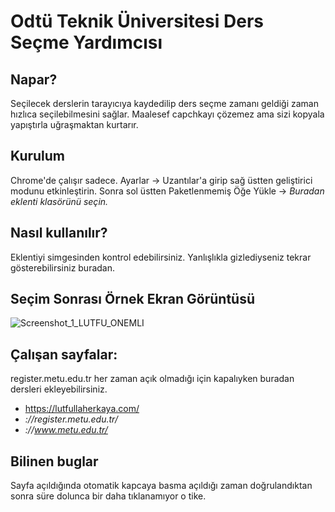 # Odtü Teknik Üniversitesi Ders Seçme Yardımcısı

## Napar? ##

Seçilecek derslerin tarayıcıya kaydedilip ders seçme zamanı geldiği zaman hızlıca seçilebilmesini sağlar. Maalesef capchkayı çözemez ama sizi kopyala yapıştırla uğraşmaktan kurtarır.

## Kurulum ##
Chrome'de çalışır sadece. Ayarlar -> Uzantılar'a girip sağ üstten geliştirici modunu etkinleştirin. Sonra sol üstten Paketlenmemiş Öğe Yükle -> *Buradan eklenti klasörünü seçin.*

## Nasıl kullanılır? ##

Eklentiyi simgesinden kontrol edebilirsiniz. Yanlışlıkla gizlediyseniz tekrar gösterebilirsiniz buradan.

## Seçim Sonrası Örnek Ekran Görüntüsü
![Screenshot_1_LUTFU_ONEMLI](https://user-images.githubusercontent.com/42672164/192770940-bf16b20d-b743-4ec4-b7e5-ed1e73e8951b.png)

## Çalışan sayfalar: ##
register.metu.edu.tr her zaman açık olmadığı için kapalıyken buradan dersleri ekleyebilirsiniz.
- https://lutfullaherkaya.com/
- *://register.metu.edu.tr/*
- *://www.metu.edu.tr/*

## Bilinen buglar

Sayfa açıldığında otomatik kapcaya basma açıldığı zaman doğrulandıktan sonra süre dolunca bir daha tıklanamıyor o tike. 
